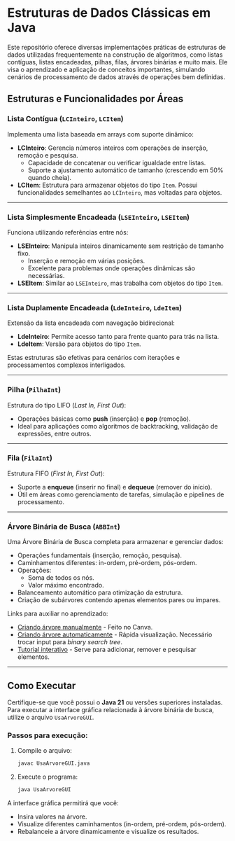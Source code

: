 # Estruturas de Dados Clássicas em Java

Este repositório oferece diversas implementações práticas de estruturas de dados utilizadas frequentemente na construção de algoritmos, como listas contíguas, listas encadeadas, pilhas, filas, árvores binárias e muito mais. Ele visa o aprendizado e aplicação de conceitos importantes, simulando cenários de processamento de dados através de operações bem definidas.

## Estruturas e Funcionalidades por Áreas

### **Lista Contígua (`LCInteiro`, `LCItem`)**
Implementa uma lista baseada em arrays com suporte dinâmico:
- **LCInteiro**: Gerencia números inteiros com operações de inserção, remoção e pesquisa.
  - Capacidade de concatenar ou verificar igualdade entre listas.
  - Suporte a ajustamento automático de tamanho (crescendo em 50% quando cheia).
- **LCItem**: Estrutura para armazenar objetos do tipo `Item`. Possui funcionalidades semelhantes ao `LCInteiro`, mas voltadas para objetos.

---

### **Lista Simplesmente Encadeada (`LSEInteiro`, `LSEItem`)**
Funciona utilizando referências entre nós:
- **LSEInteiro**: Manipula inteiros dinamicamente sem restrição de tamanho fixo.
  - Inserção e remoção em várias posições.
  - Excelente para problemas onde operações dinâmicas são necessárias.
- **LSEItem**: Similar ao `LSEInteiro`, mas trabalha com objetos do tipo `Item`.

---

### **Lista Duplamente Encadeada (`LdeInteiro`, `LdeItem`)**
Extensão da lista encadeada com navegação bidirecional:
- **LdeInteiro**: Permite acesso tanto para frente quanto para trás na lista.
- **LdeItem**: Versão para objetos do tipo `Item`.

Estas estruturas são efetivas para cenários com iterações e processamentos complexos interligados.

---

### **Pilha (`PilhaInt`)**
Estrutura do tipo LIFO (*Last In, First Out*):
- Operações básicas como **push** (inserção) e **pop** (remoção).
- Ideal para aplicações como algoritmos de backtracking, validação de expressões, entre outros.

---

### **Fila (`FilaInt`)**
Estrutura FIFO (*First In, First Out*):
- Suporte a **enqueue** (inserir no final) e **dequeue** (remover do início).
- Útil em áreas como gerenciamento de tarefas, simulação e pipelines de processamento.

---

### **Árvore Binária de Busca (`ABBInt`)**
Uma Árvore Binária de Busca completa para armazenar e gerenciar dados:
- Operações fundamentais (inserção, remoção, pesquisa).
- Caminhamentos diferentes: in-ordem, pré-ordem, pós-ordem.
- Operações:
  - Soma de todos os nós.
  - Valor máximo encontrado.
- Balanceamento automático para otimização da estrutura.
- Criação de subárvores contendo apenas elementos pares ou ímpares.

Links para auxiliar no aprendizado:
- [Criando árvore manualmente](https://www.canva.com/design/DAGqFsACsPk/VcdoJMVpVDGR2Y5LjNPijw/edit?utm_content=DAGqFsACsPk&utm_campaign=designshare&utm_medium=link2&utm_source=sharebutton) - Feito no Canva.
- [Criando árvore automaticamente](https://treeconverter.com/?input=+48,+30,+15,+10,+34,+27,+53,+21,+18+,45) - Rápida visualização. Necessário trocar input para _binary search tree_.
- [Tutorial interativo](https://kubokovac.eu/gnarley-trees/BST.html) - Serve para adicionar, remover e pesquisar elementos.

---

## Como Executar

Certifique-se que você possui o **Java 21** ou versões superiores instaladas. Para executar a interface gráfica relacionada à árvore binária de busca, utilize o arquivo `UsaArvoreGUI`.

### Passos para execução:
1. Compile o arquivo:
   ```bash
   javac UsaArvoreGUI.java
   ```
2. Execute o programa:
   ```bash
   java UsaArvoreGUI
   ```

A interface gráfica permitirá que você:
- Insira valores na árvore.
- Visualize diferentes caminhamentos (in-ordem, pré-ordem, pós-ordem).
- Rebalanceie a árvore dinamicamente e visualize os resultados.